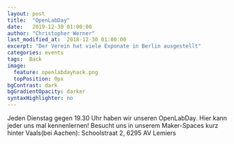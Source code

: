 ```yaml
---
layout: post
title:  "OpenLabDay"
date:   2019-12-30 01:00:00
author: "Christopher Werner"
last_modified_at:  2018-12-30 01:00:00
excerpt: "Der Verein hat viele Exponate in Berlin ausgestellt"
categories: events
tags:  Back
image:
  feature: openlabdayhack.png
  topPosition: 0px
bgContrast: dark
bgGradientOpacity: darker
syntaxHighlighter: no
---
```


Jeden Dienstag gegen 19.30 Uhr haben wir unseren OpenLabDay. Hier kann jeder uns mal kennenlernen! Besucht uns in unserem Maker-Spaces kurz hinter Vaals(bei Aachen):
Schoolstraat 2, 6295 AV Lemiers
<div class="img style="background-image: url({{ site.baseurl_posts_img }}openlabday.jpg);"></div>

